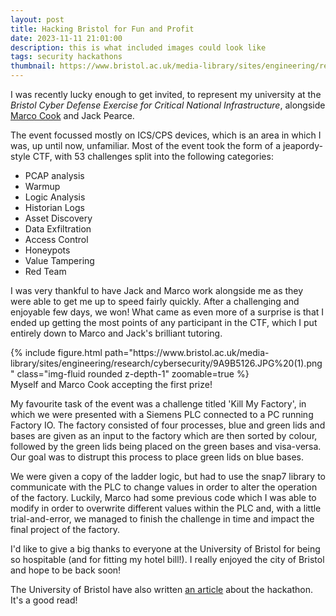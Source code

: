 ```yaml
---
layout: post
title: Hacking Bristol for Fun and Profit
date: 2023-11-11 21:01:00
description: this is what included images could look like
tags: security hackathons
thumbnail: https://www.bristol.ac.uk/media-library/sites/engineering/research/cybersecurity/9A9B5048%20(1)%20(1).jpg
---
```


I was recently lucky enough to get invited, to represent my university at the _Bristol Cyber Defense Exercise for Critical National Infrastructure_, alongside [Marco Cook](https://www.gla.ac.uk/schools/computing/staff/marcocook/) and Jack Pearce.

The event focussed mostly on ICS/CPS devices, which is an area in which I was, up until now, unfamiliar. Most of the event took the form of a jeapordy-style CTF, with 53 challenges split into the following categories:

- PCAP analysis
- Warmup
- Logic Analysis
- Historian Logs
- Asset Discovery
- Data Exfiltration
- Access Control
- Honeypots
- Value Tampering
- Red Team

I was very thankful to have Jack and Marco work alongside me as they were able to get me up to speed fairly quickly. After a challenging and enjoyable few days, we won! What came as even more of a surprise is that I ended up getting the most points of any participant in the CTF, which I put entirely down to Marco and Jack's brilliant tutoring.

<div class="row mt-3">
    <div class="col-md-auto">
        {% include figure.html path="https://www.bristol.ac.uk/media-library/sites/engineering/research/cybersecurity/9A9B5126.JPG%20(1).png" class="img-fluid rounded z-depth-1" zoomable=true %}
    </div>
</div>
<div class="caption">
    Myself and Marco Cook accepting the first prize!
</div>

My favourite task of the event was a challenge titled 'Kill My Factory', in which we were presented with a Siemens PLC connected to a PC running Factory IO. The factory consisted of four processes, blue and green lids and bases are given as an input to the factory which are then sorted by colour, followed by the green lids being placed on the green bases and visa-versa. Our goal was to distrupt this process to place green lids on blue bases.

We were given a copy of the ladder logic, but had to use the snap7 library to communicate with the PLC to change values in order to alter the operation of the factory. Luckily, Marco had some previous code which I was able to modify in order to overwrite different values within the PLC and, with a little trial-and-error, we managed to finish the challenge in time and impact the final project of the factory.

I'd like to give a big thanks to everyone at the University of Bristol for being so hospitable (and for fitting my hotel bill!). I really enjoyed the city of Bristol and hope to be back soon!

The University of Bristol have also written [an article](<https://www.bristol.ac.uk/engineering/research/cyber-security/ctf/#:~:text=On%2014%2D15%20September%202023,Critical%20National%20Infrastructure%20(CNI).>) about the hackathon. It's a good read!
